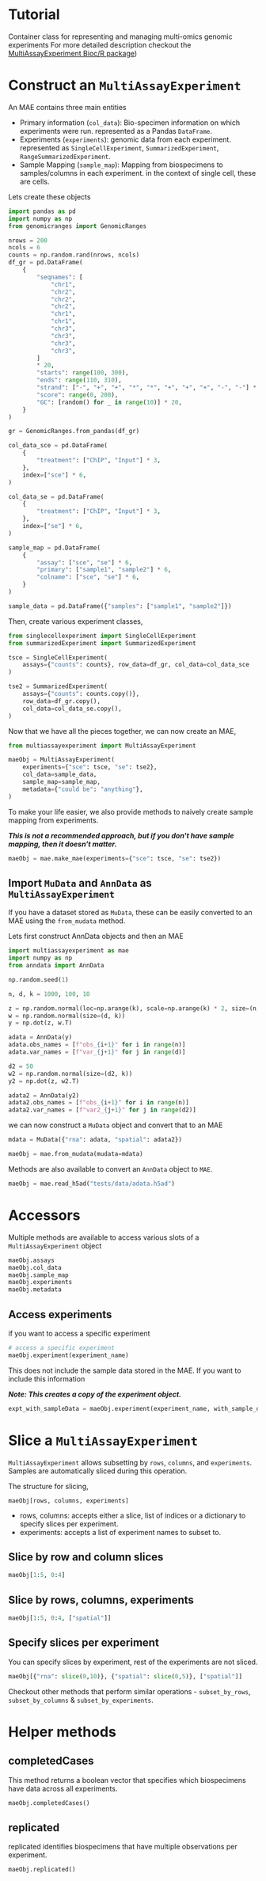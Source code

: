 # Tutorial

Container class for representing and managing multi-omics genomic experiments For more detailed description checkout the [MultiAssayExperiment Bioc/R package](https://bioconductor.org/packages/release/bioc/html/MultiAssayExperiment.html))

# Construct an `MultiAssayExperiment`

An MAE contains three main entities

- Primary information (`col_data`): Bio-specimen information on which experiments were run. represented as a Pandas `DataFrame`.
- Experiments (`experiments`): genomic data from each experiment. represented as `SingleCellExperiment`, `SummarizedExperiment`, `RangeSummarizedExperiment`.
- Sample Mapping (`sample_map`): Mapping from biospecimens to samples/columns in each experiment. in the context of single cell, these are cells.

Lets create these objects

```python
import pandas as pd
import numpy as np
from genomicranges import GenomicRanges

nrows = 200
ncols = 6
counts = np.random.rand(nrows, ncols)
df_gr = pd.DataFrame(
    {
        "seqnames": [
            "chr1",
            "chr2",
            "chr2",
            "chr2",
            "chr1",
            "chr1",
            "chr3",
            "chr3",
            "chr3",
            "chr3",
        ]
        * 20,
        "starts": range(100, 300),
        "ends": range(110, 310),
        "strand": ["-", "+", "+", "*", "*", "+", "+", "+", "-", "-"] * 20,
        "score": range(0, 200),
        "GC": [random() for _ in range(10)] * 20,
    }
)

gr = GenomicRanges.from_pandas(df_gr)

col_data_sce = pd.DataFrame(
    {
        "treatment": ["ChIP", "Input"] * 3,
    },
    index=["sce"] * 6,
)

col_data_se = pd.DataFrame(
    {
        "treatment": ["ChIP", "Input"] * 3,
    },
    index=["se"] * 6,
)

sample_map = pd.DataFrame(
    {
        "assay": ["sce", "se"] * 6,
        "primary": ["sample1", "sample2"] * 6,
        "colname": ["sce", "se"] * 6,
    }
)

sample_data = pd.DataFrame({"samples": ["sample1", "sample2"]})
```

Then, create various experiment classes,

```python
from singlecellexperiment import SingleCellExperiment
from summarizedExperiment import SummarizedExperiment

tsce = SingleCellExperiment(
    assays={"counts": counts}, row_data=df_gr, col_data=col_data_sce
)

tse2 = SummarizedExperiment(
    assays={"counts": counts.copy()},
    row_data=df_gr.copy(),
    col_data=col_data_se.copy(),
)
```

Now that we have all the pieces together, we can now create an MAE,

```python
from multiassayexperiment import MultiAssayExperiment

maeObj = MultiAssayExperiment(
    experiments={"sce": tsce, "se": tse2},
    col_data=sample_data,
    sample_map=sample_map,
    metadata={"could be": "anything"},
)
```

To make your life easier, we also provide methods to naively create sample mapping from experiments.

**_This is not a recommended approach, but if you don't have sample mapping, then it doesn't matter._**

```python
maeObj = mae.make_mae(experiments={"sce": tsce, "se": tse2})
```

## Import `MuData` and `AnnData` as `MultiAssayExperiment`

If you have a dataset stored as `MuData`, these can be easily converted to an MAE using the `from_mudata` method.

Lets first construct AnnData objects and then an MAE

```python
import multiassayexperiment as mae
import numpy as np
from anndata import AnnData

np.random.seed(1)

n, d, k = 1000, 100, 10

z = np.random.normal(loc=np.arange(k), scale=np.arange(k) * 2, size=(n, k))
w = np.random.normal(size=(d, k))
y = np.dot(z, w.T)

adata = AnnData(y)
adata.obs_names = [f"obs_{i+1}" for i in range(n)]
adata.var_names = [f"var_{j+1}" for j in range(d)]

d2 = 50
w2 = np.random.normal(size=(d2, k))
y2 = np.dot(z, w2.T)

adata2 = AnnData(y2)
adata2.obs_names = [f"obs_{i+1}" for i in range(n)]
adata2.var_names = [f"var2_{j+1}" for j in range(d2)]
```

we can now construct a `MuData` object and convert that to an MAE

```python
mdata = MuData({"rna": adata, "spatial": adata2})

maeObj = mae.from_mudata(mudata=mdata)
```

Methods are also available to convert an `AnnData` object to `MAE`.

```python
maeObj = mae.read_h5ad("tests/data/adata.h5ad")
```

# Accessors

Multiple methods are available to access various slots of a `MultiAssayExperiment` object

```python
maeObj.assays
maeObj.col_data
maeObj.sample_map
maeObj.experiments
maeObj.metadata
```

## Access experiments

if you want to access a specific experiment

```python
# access a specific experiment
maeObj.experiment(experiment_name)
```

This does not include the sample data stored in the MAE. If you want to include this information

***Note: This creates a copy of the experiment object.***

```python
expt_with_sampleData = maeObj.experiment(experiment_name, with_sample_data=True)
```

# Slice a `MultiAssayExperiment`

`MultiAssayExperiment` allows subsetting by `rows`, `columns`, and `experiments`. Samples are automatically sliced during this operation.

The structure for slicing,

```
maeObj[rows, columns, experiments]
```

- rows, columns: accepts either a slice, list of indices or a dictionary to specify slices per experiment.
- experiments: accepts a list of experiment names to subset to.

## Slice by row and column slices

```python
maeObj[1:5, 0:4]
```

## Slice by rows, columns, experiments

```python
maeObj[1:5, 0:4, ["spatial"]]
```

## Specify slices per experiment

You can specify slices by experiment, rest of the experiments are not sliced.

```python
maeObj[{"rna": slice(0,10)}, {"spatial": slice(0,5)}, ["spatial"]]
```

Checkout other methods that perform similar operations - `subset_by_rows`, `subset_by_columns` & `subset_by_experiments`.

# Helper methods

## completedCases

This method returns a boolean vector that specifies which biospecimens have data across all experiments.

```python
maeObj.completedCases()
```

## replicated

replicated identifies biospecimens that have multiple observations per experiment.

```python
maeObj.replicated()
```
